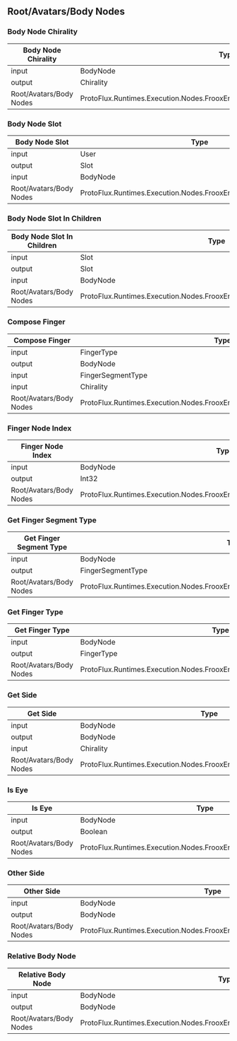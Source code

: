 <!-----------------------------------------------------------------------+
 ! This file has been generated using a script. Do not edit it manually. !
 ! Edit the individual node pages instead.                               !
 +----------------------------------------------------------------------->

## Root/Avatars/Body Nodes

### Body Node Chirality

<!-- embed:start:ProtoFlux.Runtimes.Execution.Nodes.FrooxEngine.Avatar.BodyNodes.BodyNodeChirality -->
<!-- ProtofluxNode:start -->
| Body Node Chirality | Type | Label |
| --- | ---- | ----- |
| input | BodyNode | Node |
| output | Chirality | * |
| Root/Avatars/Body Nodes | ProtoFlux.Runtimes.Execution.Nodes.FrooxEngine.Avatar.BodyNodes.BodyNodeChirality |  |
<!-- ProtofluxNode:end -->
<!-- embed:end:ProtoFlux.Runtimes.Execution.Nodes.FrooxEngine.Avatar.BodyNodes.BodyNodeChirality -->


### Body Node Slot

<!-- embed:start:ProtoFlux.Runtimes.Execution.Nodes.FrooxEngine.Avatar.BodyNodeSlot -->
<!-- ProtofluxNode:start -->
| Body Node Slot | Type | Label |
| --- | ---- | ----- |
| input | User | Source |
| output | Slot | * |
| input | BodyNode | Node |
| Root/Avatars/Body Nodes | ProtoFlux.Runtimes.Execution.Nodes.FrooxEngine.Avatar.BodyNodeSlot |  |
<!-- ProtofluxNode:end -->
<!-- embed:end:ProtoFlux.Runtimes.Execution.Nodes.FrooxEngine.Avatar.BodyNodeSlot -->


### Body Node Slot In Children

<!-- embed:start:ProtoFlux.Runtimes.Execution.Nodes.FrooxEngine.Avatar.BodyNodeSlotInChildren -->
<!-- ProtofluxNode:start -->
| Body Node Slot In Children | Type | Label |
| --- | ---- | ----- |
| input | Slot | Source |
| output | Slot | * |
| input | BodyNode | Node |
| Root/Avatars/Body Nodes | ProtoFlux.Runtimes.Execution.Nodes.FrooxEngine.Avatar.BodyNodeSlotInChildren |  |
<!-- ProtofluxNode:end -->
<!-- embed:end:ProtoFlux.Runtimes.Execution.Nodes.FrooxEngine.Avatar.BodyNodeSlotInChildren -->


### Compose Finger

<!-- embed:start:ProtoFlux.Runtimes.Execution.Nodes.FrooxEngine.Avatar.BodyNodes.ComposeFinger -->
<!-- ProtofluxNode:start -->
| Compose Finger | Type | Label |
| --- | ---- | ----- |
| input | FingerType | Finger |
| output | BodyNode | * |
| input | FingerSegmentType | Segment |
| input | Chirality | Chirality |
| Root/Avatars/Body Nodes | ProtoFlux.Runtimes.Execution.Nodes.FrooxEngine.Avatar.BodyNodes.ComposeFinger |  |
<!-- ProtofluxNode:end -->
<!-- embed:end:ProtoFlux.Runtimes.Execution.Nodes.FrooxEngine.Avatar.BodyNodes.ComposeFinger -->


### Finger Node Index

<!-- embed:start:ProtoFlux.Runtimes.Execution.Nodes.FrooxEngine.Avatar.BodyNodes.FingerNodeIndex -->
<!-- ProtofluxNode:start -->
| Finger Node Index | Type | Label |
| --- | ---- | ----- |
| input | BodyNode | Node |
| output | Int32 | * |
| Root/Avatars/Body Nodes | ProtoFlux.Runtimes.Execution.Nodes.FrooxEngine.Avatar.BodyNodes.FingerNodeIndex |  |
<!-- ProtofluxNode:end -->
<!-- embed:end:ProtoFlux.Runtimes.Execution.Nodes.FrooxEngine.Avatar.BodyNodes.FingerNodeIndex -->


### Get Finger Segment Type

<!-- embed:start:ProtoFlux.Runtimes.Execution.Nodes.FrooxEngine.Avatar.BodyNodes.GetFingerSegmentType -->
<!-- ProtofluxNode:start -->
| Get Finger Segment Type | Type | Label |
| --- | ---- | ----- |
| input | BodyNode | Node |
| output | FingerSegmentType | * |
| Root/Avatars/Body Nodes | ProtoFlux.Runtimes.Execution.Nodes.FrooxEngine.Avatar.BodyNodes.GetFingerSegmentType |  |
<!-- ProtofluxNode:end -->
<!-- embed:end:ProtoFlux.Runtimes.Execution.Nodes.FrooxEngine.Avatar.BodyNodes.GetFingerSegmentType -->


### Get Finger Type

<!-- embed:start:ProtoFlux.Runtimes.Execution.Nodes.FrooxEngine.Avatar.BodyNodes.GetFingerType -->
<!-- ProtofluxNode:start -->
| Get Finger Type | Type | Label |
| --- | ---- | ----- |
| input | BodyNode | Node |
| output | FingerType | * |
| Root/Avatars/Body Nodes | ProtoFlux.Runtimes.Execution.Nodes.FrooxEngine.Avatar.BodyNodes.GetFingerType |  |
<!-- ProtofluxNode:end -->
<!-- embed:end:ProtoFlux.Runtimes.Execution.Nodes.FrooxEngine.Avatar.BodyNodes.GetFingerType -->


### Get Side

<!-- embed:start:ProtoFlux.Runtimes.Execution.Nodes.FrooxEngine.Avatar.BodyNodes.GetSide -->
<!-- ProtofluxNode:start -->
| Get Side | Type | Label |
| --- | ---- | ----- |
| input | BodyNode | Node |
| output | BodyNode | * |
| input | Chirality | Side |
| Root/Avatars/Body Nodes | ProtoFlux.Runtimes.Execution.Nodes.FrooxEngine.Avatar.BodyNodes.GetSide |  |
<!-- ProtofluxNode:end -->
<!-- embed:end:ProtoFlux.Runtimes.Execution.Nodes.FrooxEngine.Avatar.BodyNodes.GetSide -->


### Is Eye

<!-- embed:start:ProtoFlux.Runtimes.Execution.Nodes.FrooxEngine.Avatar.BodyNodes.IsEye -->
<!-- ProtofluxNode:start -->
| Is Eye | Type | Label |
| --- | ---- | ----- |
| input | BodyNode | Node |
| output | Boolean | * |
| Root/Avatars/Body Nodes | ProtoFlux.Runtimes.Execution.Nodes.FrooxEngine.Avatar.BodyNodes.IsEye |  |
<!-- ProtofluxNode:end -->
<!-- embed:end:ProtoFlux.Runtimes.Execution.Nodes.FrooxEngine.Avatar.BodyNodes.IsEye -->


### Other Side

<!-- embed:start:ProtoFlux.Runtimes.Execution.Nodes.FrooxEngine.Avatar.BodyNodes.OtherSide -->
<!-- ProtofluxNode:start -->
| Other Side | Type | Label |
| --- | ---- | ----- |
| input | BodyNode | Node |
| output | BodyNode | * |
| Root/Avatars/Body Nodes | ProtoFlux.Runtimes.Execution.Nodes.FrooxEngine.Avatar.BodyNodes.OtherSide |  |
<!-- ProtofluxNode:end -->
<!-- embed:end:ProtoFlux.Runtimes.Execution.Nodes.FrooxEngine.Avatar.BodyNodes.OtherSide -->


### Relative Body Node

<!-- embed:start:ProtoFlux.Runtimes.Execution.Nodes.FrooxEngine.Avatar.BodyNodes.RelativeBodyNode -->
<!-- ProtofluxNode:start -->
| Relative Body Node | Type | Label |
| --- | ---- | ----- |
| input | BodyNode | Node |
| output | BodyNode | * |
| Root/Avatars/Body Nodes | ProtoFlux.Runtimes.Execution.Nodes.FrooxEngine.Avatar.BodyNodes.RelativeBodyNode |  |
<!-- ProtofluxNode:end -->
<!-- embed:end:ProtoFlux.Runtimes.Execution.Nodes.FrooxEngine.Avatar.BodyNodes.RelativeBodyNode -->


